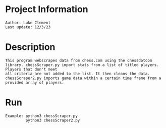 # Project Information 
    Author: Luke Clement
    Last update: 12/3/23

# Description
    This program webscrapes data from chess.com using the chessdotcom library. chessScraper.py import stats from a list of titled players. Players that don't meet 
    all criteria are not added to the list. It then cleans the data. chessScraper2.py imports game data within a certain time frame from a provided array of players.

# Run
    Example: python3 chessScraper.py
             python3 chessScraper2.py